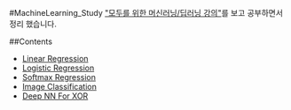 #MachineLearning_Study
["모두를 위한 머신러닝/딥러닝 강의"](http://hunkim.github.io/ml/)를 보고 공부하면서 정리 했습니다.<br>

##Contents
- [Linear Regression](https://github.com/y0ubat/MachineLearning_Study/tree/master/01%20-%20Linear%20Regression)
- [Logistic Regression](https://github.com/y0ubat/MachineLearning_Study/tree/master/02%20-%20Logistic%20Classification)
- [Softmax Regression](https://github.com/y0ubat/MachineLearning_Study/tree/master/03%20-%20Softmax%20Classification)
- [Image Classification](https://github.com/y0ubat/MachineLearning_Study/tree/master/04%20-%20Image%20Classification%0A)
- [Deep NN For XOR](https://github.com/y0ubat/MachineLearning_Study/tree/master/05%20-%20Deep%20NN%20For%20XOR)
